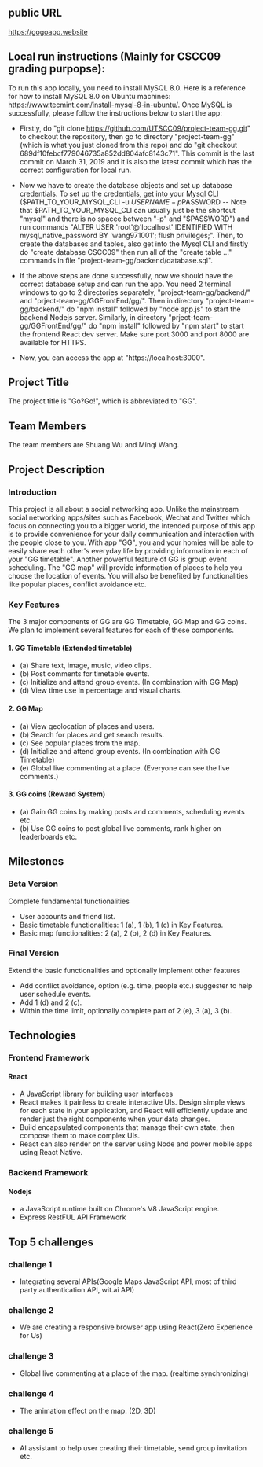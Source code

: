 ## public URL
https://gogoapp.website

## Local run instructions (Mainly for CSCC09 grading purpopse):
To run this app locally, you need to install MySQL 8.0. Here is a reference for how to install MySQL 8.0 on Ubuntu machines: https://www.tecmint.com/install-mysql-8-in-ubuntu/. Once MySQL is successfully, please follow the instructions below to start the app:

* Firstly, do "git clone https://github.com/UTSCC09/project-team-gg.git" to checkout the repository, then go to directory "project-team-gg" (which is what you just cloned from this repo) and do "git checkout 689df10febcf779046735a852dd804afc8143c71". This commit is the last commit on March 31, 2019 and it is also the latest commit which has the correct configuration for local run.

* Now we have to create the database objects and set up database credentials. To set up the credentials, get into your Mysql CLI ($PATH_TO_YOUR_MYSQL_CLI -u $USERNAME -p$PASSWORD -- Note that $PATH_TO_YOUR_MYSQL_CLI can usually just be the shortcut "mysql" and there is no spacee between "-p" and "$PASSWORD") and run commands "ALTER USER 'root'@'localhost' IDENTIFIED WITH mysql_native_password BY 'wang971001'; flush privileges;". Then, to create the databases and tables, also get into the Mysql CLI and firstly do "create database CSCC09" then run all of the "create table ..." commands in file "project-team-gg/backend/database.sql".

* If the above steps are done successfully, now we should have the correct database setup and can run the app. You need 2 terminal windows to go to 2 directories separately, "project-team-gg/backend/" and "prject-team-gg/GGFrontEnd/gg/". Then in directory "project-team-gg/backend/" do "npm install" followed by "node app.js" to start the backend Nodejs server. Similarly, in directory "prject-team-gg/GGFrontEnd/gg/" do "npm install" followed by "npm start" to start the frontend React dev server. Make sure port 3000 and port 8000 are available for HTTPS.

* Now, you can access the app at "https://localhost:3000".

## Project Title

The project title is "Go?Go!", which is abbreviated to "GG".

## Team Members

The team members are Shuang Wu and Minqi Wang.

## Project Description

### Introduction
This project is all about a social networking app. Unlike the mainstream social networking apps/sites such as Facebook, Wechat and Twitter which focus on connecting you to a bigger world, the intended purpose of this app is to provide convenience for your daily communication and interaction with the people close to you. With app "GG", you and your homies will be able to easily share each other's everyday life by providing information in each of your "GG timetable". Another powerful feature of GG is group event scheduling. The "GG map" will provide information of places to help you choose the location of events. You will also be benefited by functionalities like popular places, conflict avoidance etc.

### Key Features

The 3 major components of GG are GG Timetable, GG Map and GG coins. We plan to implement several features for each of these components.

#### 1. GG Timetable (Extended timetable)
* (a) Share text, image, music, video clips.
* (b) Post comments for timetable events.
* (c) Initialize and attend group events. (In combination with GG Map)
* (d) View time use in percentage and visual charts.

#### 2. GG Map
* (a) View geolocation of places and users.
* (b) Search for places and get search results.
* (c) See popular places from the map.
* (d) Initialize and attend group events. (In combination with GG Timetable)
* (e) Global live commenting at a place. (Everyone can see the live comments.)

#### 3. GG coins (Reward System)
* (a) Gain GG coins by making posts and comments, scheduling events etc.
* (b) Use GG coins to post global live comments, rank higher on leaderboards etc.

## Milestones

### Beta Version
Complete fundamental functionalities
* User accounts and friend list.
* Basic timetable functionalities: 1 (a), 1 (b), 1 (c) in Key Features.
* Basic map functionalities: 2 (a), 2 (b), 2 (d) in Key Features.

### Final Version
Extend the basic functionalities and optionally implement other features
* Add conflict avoidance, option (e.g. time, people etc.) suggester to help user schedule events.
* Add 1 (d) and 2 (c).
* Within the time limit, optionally complete part of 2 (e), 3 (a), 3 (b).

## Technologies

### Frontend Framework
#### React
* A JavaScript library for building user interfaces
* React makes it painless to create interactive UIs. Design simple views for each state in your application, and React will efficiently update and render just the right components when your data changes.
* Build encapsulated components that manage their own state, then compose them to make complex UIs.
* React can also render on the server using Node and power mobile apps using React Native.

### Backend Framework
#### Nodejs
* a JavaScript runtime built on Chrome's V8 JavaScript engine.
* Express RestFUL API Framework

## Top 5 challenges
### challenge 1
* Integrating several APIs(Google Maps JavaScript API, most of third party authentication API, wit.ai API)

### challenge 2 
* We are creating a responsive browser app using React(Zero Experience for Us)

### challenge 3
* Global live commenting at a place of the map. (realtime synchronizing)

### challenge 4
* The animation effect on the map. (2D, 3D)

### challenge 5
* AI assistant to help user creating their timetable, send group invitation etc.

